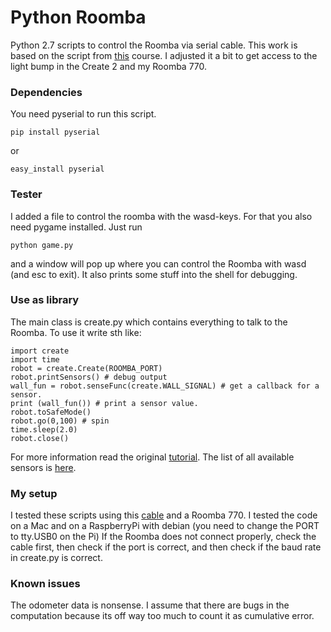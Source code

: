 # Python Roomba
Python 2.7 scripts to control the Roomba via serial cable. This work is based on the script from [this](http://cs.gmu.edu/~zduric/cs101/pmwiki.php/Main/APITutorial) course. I adjusted it a bit to get access to the light bump in the Create 2 and my Roomba 770.

### Dependencies
You need pyserial to run this script.

    pip install pyserial
    
or
    
    easy_install pyserial

### Tester
I added a file to control the roomba with the wasd-keys. For that you also need pygame installed.
Just run 

    python game.py
    
and a window will pop up where you can control the Roomba with wasd (and esc to exit). It also prints
some stuff into the shell for debugging.

### Use as library

The main class is create.py which contains everything to talk to the Roomba. To use it write sth like:

    import create
    import time
    robot = create.Create(ROOMBA_PORT)
    robot.printSensors() # debug output
    wall_fun = robot.senseFunc(create.WALL_SIGNAL) # get a callback for a sensor.
    print (wall_fun()) # print a sensor value.
    robot.toSafeMode()
    robot.go(0,100) # spin
    time.sleep(2.0)
    robot.close()

For more information read the original [tutorial](http://cs.gmu.edu/~zduric/cs101/pmwiki.php/Main/APITutorial). The list of all available sensors is [here](https://github.com/martinschaef/roomba/blob/master/create.py#L70).

### My setup

I tested these scripts using this [cable](http://store.irobot.com/communication-cable-create-2/product.jsp?productId=54235746) and a Roomba 770. I tested the code on a Mac and on a RaspberryPi with debian (you need to change the PORT to tty.USB0 on the Pi) If the Roomba does not connect properly, check the cable first, then check if the port is correct, and then check if the baud rate in create.py is correct.

### Known issues

The odometer data is nonsense. I assume that there are bugs in the computation because its off way too much to count it as cumulative error.
